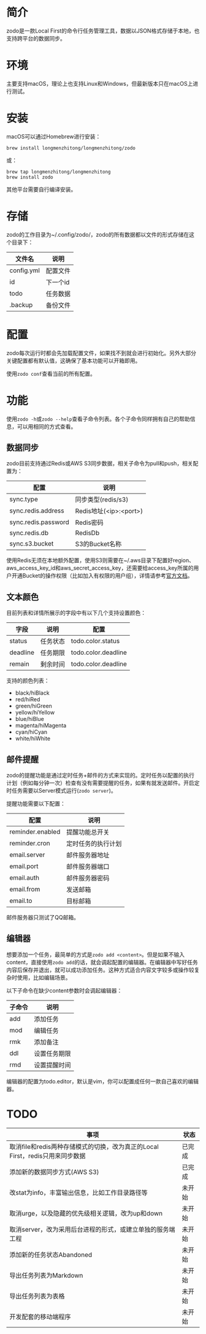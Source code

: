 # 简介

zodo是一款Local First的命令行任务管理工具，数据以JSON格式存储于本地，也支持跨平台的数据同步。

# 环境

主要支持macOS，理论上也支持Linux和Windows，但最新版本只在macOS上进行测试。

# 安装

macOS可以通过Homebrew进行安装：

```shell
brew install longmenzhitong/longmenzhitong/zodo
```

或：

```shell
brew tap longmenzhitong/longmenzhitong
brew install zodo
```

其他平台需要自行编译安装。

# 存储

zodo的工作目录为~/.config/zodo/，zodo的所有数据都以文件的形式存储在这个目录下：

| 文件名     | 说明     |
| ---------- | -------- |
| config.yml | 配置文件 |
| id         | 下一个id |
| todo       | 任务数据 |
| .backup    | 备份文件 |

# 配置

zodo每次运行时都会先加载配置文件，如果找不到就会进行初始化。另外大部分关键配置都有默认值，这确保了基本功能可以开箱即用。

使用`zodo conf`查看当前的所有配置。

# 功能

使用`zodo -h`或`zodo --help`查看子命令列表。各个子命令同样拥有自己的帮助信息，可以用相同的方式查看。

## 数据同步

zodo目前支持通过Redis或AWS S3同步数据，相关子命令为pull和push，相关配置为：

| 配置                | 说明                     |
| ------------------- | ------------------------ |
| sync.type           | 同步类型(redis/s3)       |
| sync.redis.address  | Redis地址(\<ip>:\<port>) |
| sync.redis.password | Redis密码                |
| sync.redis.db       | RedisDb                  |
| sync.s3.bucket      | S3的Bucket名称           |

使用Redis无须在本地额外配置，使用S3则需要在~/.aws目录下配置好region、aws_access_key_id和aws_secret_access_key，还需要给access_key所属的用户开通Bucket的操作权限（比如加入有权限的用户组），详情请参考[官方文档](https://aws.github.io/aws-sdk-go-v2/docs/configuring-sdk/)。

## 文本颜色

目前列表和详情所展示的字段中有以下几个支持设置颜色：

| 字段     | 说明     | 配置                |
| -------- | -------- | ------------------- |
| status   | 任务状态 | todo.color.status   |
| deadline | 任务期限 | todo.color.deadline |
| remain   | 剩余时间 | todo.color.deadline |

支持的颜色列表：

- black/hiBlack
- red/hiRed
- green/hiGreen
- yellow/hiYellow
- blue/hiBlue
- magenta/hiMagenta
- cyan/hiCyan
- white/hiWhite

## 邮件提醒

zodo的提醒功能是通过定时任务+邮件的方式来实现的。定时任务以配置的执行计划（例如每分钟一次）检查有没有需要提醒的任务，如果有就发送邮件。开启定时任务需要以Server模式运行(`zodo server`)。

提醒功能需要以下配置：

| 配置             | 说明               |
| ---------------- | ------------------ |
| reminder.enabled | 提醒功能总开关     |
| reminder.cron    | 定时任务的执行计划 |
| email.server     | 邮件服务器地址     |
| email.port       | 邮件服务器端口     |
| email.auth       | 邮件服务器密码     |
| email.from       | 发送邮箱           |
| email.to         | 目标邮箱           |

邮件服务器只测试了QQ邮箱。

## 编辑器

想要添加一个任务，最简单的方式是`zodo add <content>`。但是如果不输入content，直接使用`zodo add`的话，就会调起配置的编辑器。在编辑器中写好任务内容后保存并退出，就可以成功添加任务。这种方式适合内容文字较多或操作较复杂时使用，比如编辑场景。

以下子命令在缺少content参数时会调起编辑器：

| 子命令 | 说明         |
| ------ | ------------ |
| add    | 添加任务     |
| mod    | 编辑任务     |
| rmk    | 添加备注     |
| ddl    | 设置任务期限 |
| rmd    | 设置提醒时间 |

编辑器的配置为todo.editor，默认是vim，你可以配置成任何一款自己喜欢的编辑器。

# TODO

| 事项                                                                          | 状态   |
| ----------------------------------------------------------------------------- | ------ |
| 取消file和redis两种存储模式的切换，改为真正的Local First，redis只用来同步数据 | 已完成 |
| 添加新的数据同步方式(AWS S3)                                                  | 已完成 |
| 改stat为info，丰富输出信息，比如工作目录路径等                                | 未开始 |
| 取消urge，以及隐藏的优先级相关逻辑，改为up和down                              | 未开始 |
| 取消server，改为采用后台进程的形式，或建立单独的服务端工程                    | 未开始 |
| 添加新的任务状态Abandoned                                                     | 未开始 |
| 导出任务列表为Markdown                                                        | 未开始 |
| 导出任务列表为表格                                                            | 未开始 |
| 开发配套的移动端程序                                                          | 未开始 |
